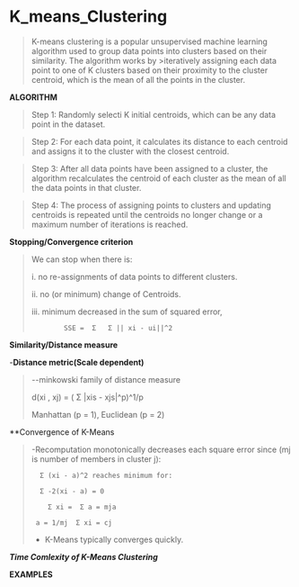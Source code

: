 # K_means_Clustering

>K-means clustering is a popular unsupervised machine learning algorithm used to group data points into clusters based on their similarity. The algorithm works by >iteratively assigning each data point to one of K clusters based on their proximity to the cluster centroid, which is the mean of all the points in the cluster.

**ALGORITHM**

>Step 1: Randomly selecti K initial centroids, which can be any data point in the dataset.

>Step 2: For each data point, it calculates its distance to each centroid and assigns it to the cluster with the closest centroid.

>Step 3: After all data points have been assigned to a cluster, 
>the algorithm recalculates the centroid of each cluster as the mean of all the data points in that cluster. 

>Step 4: The process of assigning points to clusters and updating centroids is repeated until the centroids no longer change or 
> a maximum number of iterations is reached.

**Stopping/Convergence criterion**

> We can stop when there is:
>
>i. no re-assignments of data points to different clusters.
>
>ii. no (or minimum) change of Centroids.
>
>iii. minimum decreased in the sum of squared error,
>                     
>             SSE =  Σ   Σ || xi - ui||^2 
>                    
  
**Similarity/Distance measure**
  
-**Distance metric(Scale dependent)**

> --minkowski family of distance measure
>                 
> d(xi , xj) = (  Σ |xis - xjs|^p)^1/p
>                 
>
 > Manhattan (p = 1), Euclidean (p = 2) 

**Convergence of K-Means

> -Recomputation monotonically decreases each square error since (mj is number of members in cluster j):
>
 >       Σ (xi - a)^2 reaches minimum for:
 >             
 >       Σ -2(xi - a) = 0
 >       
 >         Σ xi =  Σ a = mja
 >       
 >      a = 1/mj  Σ xi = cj
 >      
 > - K-Means typically converges quickly.

***Time Comlexity of K-Means Clustering***







**EXAMPLES**


